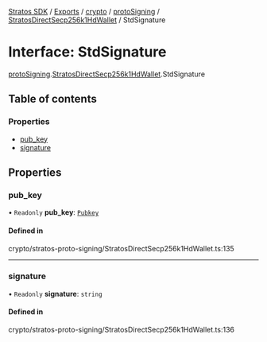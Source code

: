 [Stratos SDK](../README.md) / [Exports](../modules.md) / [crypto](../modules/crypto.md) / [protoSigning](../modules/crypto.protoSigning.md) / [StratosDirectSecp256k1HdWallet](../modules/crypto.protoSigning.StratosDirectSecp256k1HdWallet.md) / StdSignature

# Interface: StdSignature

[protoSigning](../modules/crypto.protoSigning.md).[StratosDirectSecp256k1HdWallet](../modules/crypto.protoSigning.StratosDirectSecp256k1HdWallet.md).StdSignature

## Table of contents

### Properties

- [pub\_key](crypto.protoSigning.StratosDirectSecp256k1HdWallet.StdSignature.md#pub_key)
- [signature](crypto.protoSigning.StratosDirectSecp256k1HdWallet.StdSignature.md#signature)

## Properties

### pub\_key

• `Readonly` **pub\_key**: [`Pubkey`](crypto.protoSigning.StratosDirectSecp256k1HdWallet.Pubkey.md)

#### Defined in

crypto/stratos-proto-signing/StratosDirectSecp256k1HdWallet.ts:135

___

### signature

• `Readonly` **signature**: `string`

#### Defined in

crypto/stratos-proto-signing/StratosDirectSecp256k1HdWallet.ts:136
